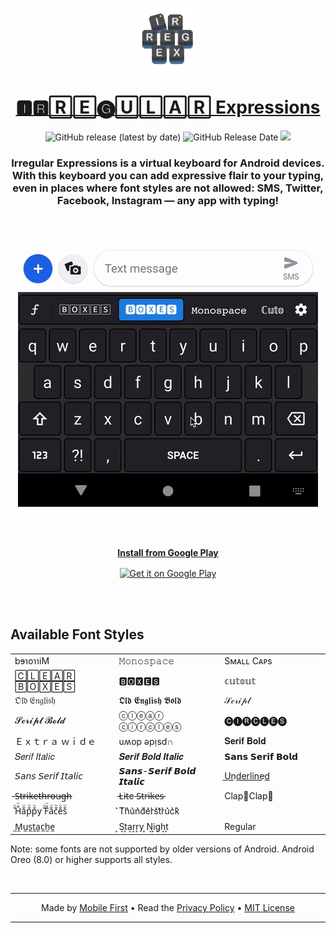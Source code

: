 <p align="center">
  <a href="https://play.google.com/store/apps/details?id=mf.asciitext.lite">
    <img alt="Irregular Expressions" src="/assets/irregex.png" width="100" />
  </a>
</p>
<h1 align="center">
  <a href="https://play.google.com/store/apps/details?id=mf.asciitext.lite">🅸🆁🅁🄴🅖🅄🄻🄰🅁 Expressions</a>
</h1>

<p align="center">
<img alt="GitHub release (latest by date)" src="https://img.shields.io/github/v/release/MobileFirstLLC/irregular-expressions" /> <img alt="GitHub Release Date" src="https://img.shields.io/github/release-date/MobileFirstLLC/irregular-expressions" /> <a href="https://codeclimate.com/github/MobileFirstLLC/irregular-expressions/maintainability"><img src="https://api.codeclimate.com/v1/badges/7acf23c4d105b11b5d3e/maintainability" /></a>
</p>

<h3 align="center">
Irregular Expressions is a virtual keyboard for Android devices. With this keyboard you can add expressive flair to your typing, even in places where font styles are not allowed: SMS, Twitter, Facebook, Instagram &mdash; any app with typing!
</h3>

<br/><br/>

<p align="center">
<img src="/assets/sample.gif" alt="preview" />
</p>

<br/><br/>

<p align="center">
<a href='https://play.google.com/store/apps/details?id=mf.asciitext.lite'> 
<strong>Install from Google Play</strong>
</a>
</p>
<p align="center">
<a href='https://play.google.com/store/apps/details?id=mf.asciitext.lite'> 
<img alt='Get it on Google Play' height="72" align="center" src='https://play.google.com/intl/en_us/badges/images/generic/en_badge_web_generic.png'/>
</a>
</p>

<br/><br/>

## Available Font Styles

<table width="100%">
<tbody>
<tr>
<td width="304px">bɘɿoɿɿiM</td>
<td width="304px">𝙼𝚘𝚗𝚘𝚜𝚙𝚊𝚌𝚎</td>
<td width="304px">Sᴍᴀʟʟ Cᴀᴘs</td>
</tr>
<tr>
<td>🄲🄻🄴🄰🅁 🄱🄾🅇🄴🅂</td>
<td>🅱🅾🆇🅴🆂</td>
<td>𝕔𝕦𝕥𝕠𝕦𝕥</td>
</tr>
<tr>
<td>𝔒𝔩𝔡 𝔈𝔫𝔤𝔩𝔦𝔰𝔥</td>
<td>𝕺𝖑𝖉 𝕰𝖓𝖌𝖑𝖎𝖘𝖍 𝕭𝖔𝖑𝖉</td>
<td>𝒮𝒸𝓇𝒾𝓅𝓉</td>
</tr>
<tr>
<td>𝓢𝓬𝓻𝓲𝓹𝓽 𝓑𝓸𝓵𝓭</td>
<td>ⓒⓛⓔⓐⓡ ⓒⓘⓡⓒⓛⓔⓢ</td>
<td>🅒🅘🅡🅒🅛🅔🅢</td>
</tr>
<tr>
<td>Ｅｘｔｒａ  ｗｉｄｅ</td>
<td>uʍop ǝpᴉsd∩</td>
<td>𝐒𝐞𝐫𝐢𝐟 𝐁𝐨𝐥𝐝</td>
</tr>
<tr>
<td>𝑆𝑒𝑟𝑖𝑓 𝐼𝑡𝑎𝑙𝑖𝑐</td>
<td>𝑺𝒆𝒓𝒊𝒇 𝑩𝒐𝒍𝒅 𝑰𝒕𝒂𝒍𝒊𝒄</td>
<td>𝗦𝗮𝗻𝘀 𝗦𝗲𝗿𝗶𝗳 𝗕𝗼𝗹𝗱</td>
</tr>
<tr>
<td>𝘚𝘢𝘯𝘴 𝘚𝘦𝘳𝘪𝘧 𝘐𝘵𝘢𝘭𝘪𝘤</td>
<td>𝙎𝙖𝙣𝙨-𝙎𝙚𝙧𝙞𝙛 𝘽𝙤𝙡𝙙 𝙄𝙩𝙖𝙡𝙞𝙘</td>
<td>U͟n͟d͟e͟r͟l͟i͟n͟e͟d͟</td>
</tr>
<tr>
<td>̶S̶̶t̶̶r̶̶i̶̶k̶̶e̶̶t̶̶h̶̶r̶̶o̶̶u̶̶g̶̶h̶</td>
<td>̵L̵i̵t̵e ̵S̵t̵r̵i̵k̵e̵s̵</td>
<td>Clap👏Clap👏</td>
</tr>
<tr>
<td>̐̈H̐̈a̐̈p̐̈p̐̈y ̐̈F̐̈a̐̈c̐̈e̐̈s̐̈</td>
<td>͛T͛h͛u͛n͛d͛e͛r͛s͛t͛r͛u͛c͛k͛</td>
<td≯S̸l̸a̸s̸h̸e̸d̸</td>
</tr>
<tr>
<td>̼M̼u̼s̼t̼a̼c̼h̼e̼</td>
<td>͙S͙t͙a͙r͙r͙y ͙N͙i͙g͙h͙t͙</td>
<td>Regular</td>
</tr>
</tbody>
</table>

Note: some fonts are not supported by older versions of Android. Android Oreo (8.0) or higher supports all styles.

<br/>

* * *

<p align="center">
Made by <a href="https://mobilefirst.me">Mobile First</a> • Read the <a href="/privacy.md">Privacy Policy</a> • <a href="/LICENSE">MIT License</a>
</p>

* * *